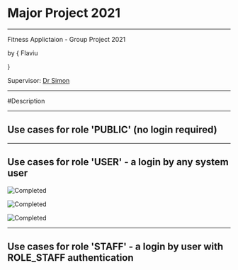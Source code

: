 # Major Project 2021

-----------------------
Fitness Applictaion - Group Project 2021 

by 
 {
 	Flaviu

 }


Supervisor: [Dr Simon](https://github.com/)

-----------------------

#Description 



-----------------------
Use cases for role 'PUBLIC' (no login required)
-----------------------



-------
Use cases for role 'USER' - a login by any system user
-------


![Completed](https://img.shields.io/badge/done-Success-green)



![Completed](https://img.shields.io/badge/done-Success-green)



![Completed](https://img.shields.io/badge/done-Success-green)

 

-------
Use cases for role 'STAFF' - a login by user with ROLE_STAFF authentication
-------
